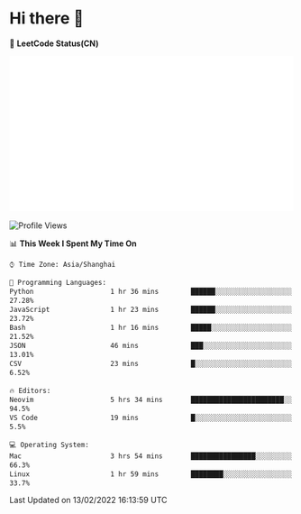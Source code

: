 # Hi there 👋

📝 **LeetCode Status(CN)**

![wsmbsbbz's LeetCode status](https://github.com/wsmbsbbz/wsmbsbbz/blob/main/status.svg)

<!--
**wsmbsbbz/wsmbsbbz** is a ✨ _special_ ✨ repository because its `README.md` (this file) appears on your GitHub profile.

Here are some ideas to get you started:

- 🔭 I’m currently working on ...
- 🌱 I’m currently learning ...
- 👯 I’m looking to collaborate on ...
- 🤔 I’m looking for help with ...
- 💬 Ask me about ...
- 📫 How to reach me: ...
- 😄 Pronouns: ...
- ⚡ Fun fact: ...
-->
<!--START_SECTION:waka-->
![Profile Views](http://img.shields.io/badge/Profile%20Views-1-blue)

📊 **This Week I Spent My Time On** 

```text
⌚︎ Time Zone: Asia/Shanghai

💬 Programming Languages: 
Python                   1 hr 36 mins        ██████░░░░░░░░░░░░░░░░░░░   27.28% 
JavaScript               1 hr 23 mins        ██████░░░░░░░░░░░░░░░░░░░   23.72% 
Bash                     1 hr 16 mins        █████░░░░░░░░░░░░░░░░░░░░   21.52% 
JSON                     46 mins             ███░░░░░░░░░░░░░░░░░░░░░░   13.01% 
CSV                      23 mins             █░░░░░░░░░░░░░░░░░░░░░░░░   6.52%

🔥 Editors: 
Neovim                   5 hrs 34 mins       ███████████████████████░░   94.5% 
VS Code                  19 mins             █░░░░░░░░░░░░░░░░░░░░░░░░   5.5%

💻 Operating System: 
Mac                      3 hrs 54 mins       ████████████████░░░░░░░░░   66.3% 
Linux                    1 hr 59 mins        ████████░░░░░░░░░░░░░░░░░   33.7%

```


 Last Updated on 13/02/2022 16:13:59 UTC
<!--END_SECTION:waka-->
